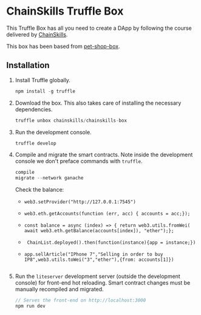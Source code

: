 # ChainSkills Truffle Box

This Truffle Box has all you need to create a DApp by following the course delivered by [ChainSkills](https://www.udemy.com/getting-started-with-ethereum-solidity-development/).

This box has been based from [pet-shop-box](https://github.com/truffle-box/pet-shop-box).

## Installation

1. Install Truffle globally.

   ```javascript
   npm install -g truffle
   ```

2. Download the box. This also takes care of installing the necessary dependencies.

   ```javascript
   truffle unbox chainskills/chainskills-box
   ```

3. Run the development console.

   ```javascript
   truffle develop
   ```

4. Compile and migrate the smart contracts. Note inside the development console we don't preface commands with `truffle`.

   ```javascript
   compile
   migrate --network ganache
   ```

   Check the balance:

   -  ```
      web3.setProvider("http://127.0.0.1:7545")
      ```

   -  ```
      web3.eth.getAccounts(function (err, acc) { accounts = acc;});
      ```

   -  ```
      const balance = async (index) => { return web3.utils.fromWei( await web3.eth.getBalance(accounts[index]), "ether");};
      ```
   -  ```
       ChainList.deployed().then(function(instance){app = instance;})
      ```
   -  ```
      app.sellArticle("IPhone 7","Selling in order to buy IP8",web3.utils.toWei("3","ether"),{from: accounts[1]})
      ```

   ```

   ```

5. Run the `liteserver` development server (outside the development console) for front-end hot reloading. Smart contract changes must be manually recompiled and migrated.
   ```javascript
   // Serves the front-end on http://localhost:3000
   npm run dev
   ```
